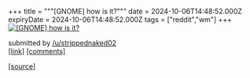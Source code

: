 +++
title = """[GNOME] how is it?"""
date = 2024-10-06T14:48:52.000Z
expiryDate = 2024-10-06T14:48:52.000Z
tags = ["reddit","wm"]
+++
[![[GNOME] how is it?](https://b.thumbs.redditmedia.com/Nch8HeMa4faQANy_-G6krnkaJN7jkSdDgOhjgPky9rs.jpg "[GNOME] how is it?")](https://www.reddit.com/r/unixporn/comments/1fxi627/gnome_how_is_it/)

submitted by [/u/strippednaked02](https://www.reddit.com/user/strippednaked02)  
[\[link\]](https://www.reddit.com/gallery/1fxi627) [\[comments\]](https://www.reddit.com/r/unixporn/comments/1fxi627/gnome_how_is_it/)

[[source]](https://www.reddit.com/r/unixporn/comments/1fxi627/gnome_how_is_it/)

